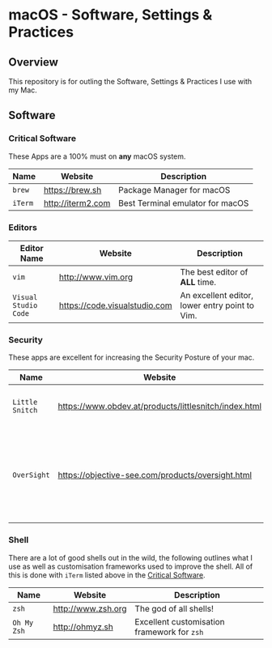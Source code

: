 # macOS - Software, Settings & Practices

## Overview

This repository is for outling the Software, Settings & Practices I use with my Mac.

## Software

### Critical Software

These Apps are a 100% must on **any** macOS system.

| Name | Website | Description |
| --- | --- | --- |
| `brew` | https://brew.sh | Package Manager for macOS |
| `iTerm` | http://iterm2.com | Best Terminal emulator for macOS |


### Editors

| Editor Name | Website | Description |
| --- | --- | --- |
| `vim` | http://www.vim.org | The best editor of **ALL** time. |
| `Visual Studio Code` | https://code.visualstudio.com | An excellent editor, lower entry point to Vim. |

### Security

These apps are excellent for increasing the Security Posture of your mac.

| Name | Website | Description |
| --- | --- | --- |
| `Little Snitch` | https://www.obdev.at/products/littlesnitch/index.html | Application based firewall software |
| `OverSight` | https://objective-see.com/products/oversight.html | Lets you know when something is trying to access your webcam/mic. Also allows you to _block_ access. |

### Shell

There are a lot of good shells out in the wild, the following outlines what I use as well as customisation frameworks used to improve the shell. All of this is done with `iTerm` listed above in the [Critical Software](#critical-software).

| Name | Website | Description |
| --- | --- | --- |
| `zsh` | http://www.zsh.org | The god of all shells! |
| `Oh My Zsh` | http://ohmyz.sh | Excellent customisation framework for `zsh` |
